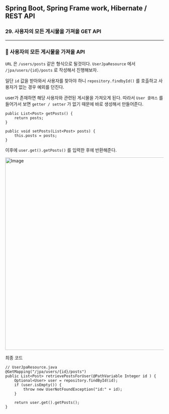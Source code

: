## Spring Boot, Spring Frame work, Hibernate / REST API

### 29. 사용자의 모든 게시물을 가져올 GET API

---

### 📌 사용자의 모든 게시물을 가져올 API

`URL` 은 `/users/posts` 같은 형식으로 될것이다.
`UserJpaResource` 에서 `/jpa/users/{id}/posts` 로 작성해서 진행해보자.

일단 `id` 값을 받아와서 사용자를 찾아야 하니 `repository.findbyId()` 를 호출하고 사용자가 없는 경우 예외를 던진다.

user가 존재하면 해당 사용자와 관련된 게시물을 가져오게 된다.
따라서 `User 클래스` 를 들어가서 보면 `getter / setter` 가 없기 때문에 바로 생성해서 만들어준다.

```
public List<Post> getPosts() {
	return posts;
}

public void setPosts(List<Post> posts) {
	this.posts = posts;
}
```

이후에 `user.get().getPosts()` 를 입력한 후에 반환해준다.

<img width="611" alt="Image" src="https://github.com/user-attachments/assets/048a93cc-3449-4d56-9d15-6c5692e5c9de" />

최종 코드

```
// UserJpaResource.java
@GetMapping("/jpa/users/{id}/posts")
public List<Post> retrievePostsForUser(@PathVariable Integer id ) {
	Optional<User> user = repository.findById(id);
	if (user.isEmpty()) {
		throw new UserNotFoundException("id:" + id);
	}

	return user.get().getPosts();
}
```
